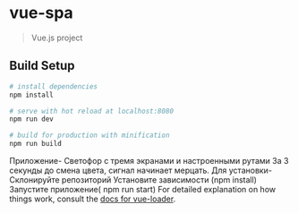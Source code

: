 # vue-spa

> Vue.js project


## Build Setup

``` bash
# install dependencies
npm install

# serve with hot reload at localhost:8080
npm run dev

# build for production with minification
npm run build
```

Приложение- Светофор с тремя экранами и настроенными рутами
За 3 секунды до смена цвета, сигнал начинает мерцать.
Для установки-
Склонируйте репозиторий
Установите зависимости (npm install)
Запустите приложение( npm run start)
For detailed explanation on how things work, consult the [docs for vue-loader](http://vuejs.github.io/vue-loader).
